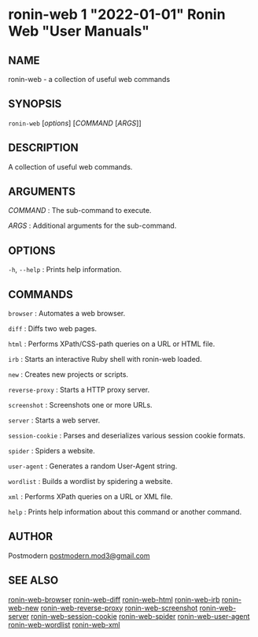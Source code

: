 # ronin-web 1 "2022-01-01" Ronin Web "User Manuals"

## NAME

ronin-web - a collection of useful web commands

## SYNOPSIS

`ronin-web` [*options*] [*COMMAND* [*ARGS*]]

## DESCRIPTION

A collection of useful web commands.

## ARGUMENTS

*COMMAND*
: The sub-command to execute.

*ARGS*
: Additional arguments for the sub-command.

## OPTIONS

`-h`, `--help`
: Prints help information.

## COMMANDS

`browser`
: Automates a web browser.

`diff`
: Diffs two web pages.

`html`
: Performs XPath/CSS-path queries on a URL or HTML file.

`irb`
: Starts an interactive Ruby shell with ronin-web loaded.

`new`
: Creates new projects or scripts.

`reverse-proxy`
: Starts a HTTP proxy server.

`screenshot`
: Screenshots one or more URLs.

`server`
: Starts a web server.

`session-cookie`
: Parses and deserializes various session cookie formats.

`spider`
: Spiders a website.

`user-agent`
: Generates a random User-Agent string.

`wordlist`
: Builds a wordlist by spidering a website.

`xml`
: Performs XPath queries on a URL or XML file.

`help`
: Prints help information about this command or another command.

## AUTHOR

Postmodern <postmodern.mod3@gmail.com>

## SEE ALSO

[ronin-web-browser](ronin-web-browser.1.md) [ronin-web-diff](ronin-web-diff.1.md) [ronin-web-html](ronin-web-html.1.md) [ronin-web-irb](ronin-web-irb.1.md) [ronin-web-new](ronin-web-new.1.md) [ronin-web-reverse-proxy](ronin-web-reverse-proxy.1.md) [ronin-web-screenshot](ronin-web-screenshot.1.md) [ronin-web-server](ronin-web-server.1.md) [ronin-web-session-cookie](ronin-web-session-cookie.1.md) [ronin-web-spider](ronin-web-spider.1.md) [ronin-web-user-agent](ronin-web-user-agent.1.md) [ronin-web-wordlist](ronin-web-wordlist.1.md) [ronin-web-xml](ronin-web-xml.1.md)
